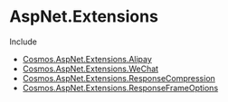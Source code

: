 # AspNet.Extensions

Include

+ [Cosmos.AspNet.Extensions.Alipay](src/Cosmos.AspNet.Extensions.Alipay/README.MD)
+ [Cosmos.AspNet.Extensions.WeChat](src/Cosmos.AspNet.Extensions.WeChat/README.MD)
+ [Cosmos.AspNet.Extensions.ResponseCompression](src/Cosmos.AspNet.Extensions.ResponseCompression/README.MD)
+ [Cosmos.AspNet.Extensions.ResponseFrameOptions](src/Cosmos.AspNet.Extensions.ResponseFrameOptions/README.MD)
